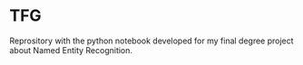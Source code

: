 # TFG
Reprository with the python notebook developed for my final degree project about Named Entity Recognition.
